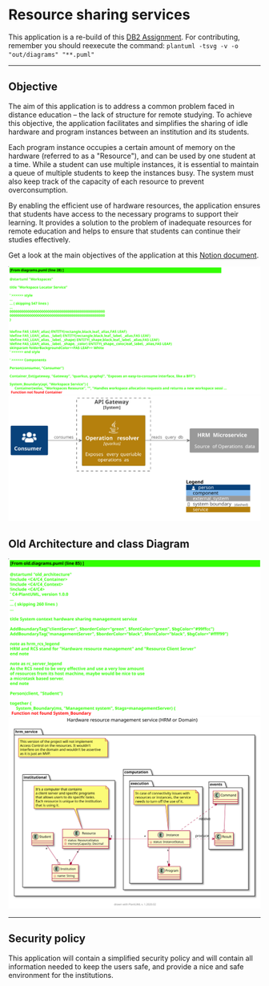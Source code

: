 # Resource sharing services 

This application is a re-build of this [DB2 Assignment](https://github.com/githiago-f/resource-sharing).
For contributing, remember you should reexecute the command: `plantuml -tsvg -v -o "out/diagrams" "**.puml"`

---

## Objective

The aim of this application is to address a common problem faced in distance education – the lack of structure for remote studying. To achieve this objective, the application facilitates and simplifies the sharing of idle hardware and program instances between an institution and its students.

Each program instance occupies a certain amount of memory on the hardware (referred to as a "Resource"), and can be used by one student at a time. While a student can use multiple instances, it is essential to maintain a queue of multiple students to keep the instances busy. The system must also keep track of the capacity of each resource to prevent overconsumption.

By enabling the efficient use of hardware resources, the application ensures that students have access to the necessary programs to support their learning. It provides a solution to the problem of inadequate resources for remote education and helps to ensure that students can continue their studies effectively.

Get a look at the main objectives of the application at this [Notion document](https://www.notion.so/Resource-Sharing-Services-044ffd0bc18c4abe9c809a4a4fb006df?pvs=4).

![Architecture](.docs/out/diagrams/Workspaces.svg)
![Class Diagram](.docs/out/diagrams/api-gateway.svg)

## Old Architecture and class Diagram

![Architecture](.docs/out/diagrams/old_architecture.svg)
![Class Diagram](.docs/out/diagrams/old_class-diagram.svg)

---

## Security policy

This application will contain a simplified security policy and will contain all information needed to keep the users safe, and provide a nice and safe environment for the institutions.
